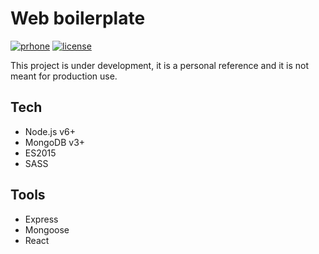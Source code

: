 # Web boilerplate

[![prhone](https://img.shields.io/badge/prhone-project-1b38a9.svg)](http://romelperez.com)
[![license](https://img.shields.io/github/license/romelperez/web-boilerplate.svg?maxAge=2592000)](./LICENSE)

This project is under development, it is a personal reference and it is not meant for production use.

## Tech

- Node.js v6+
- MongoDB v3+
- ES2015
- SASS

## Tools

- Express
- Mongoose
- React
